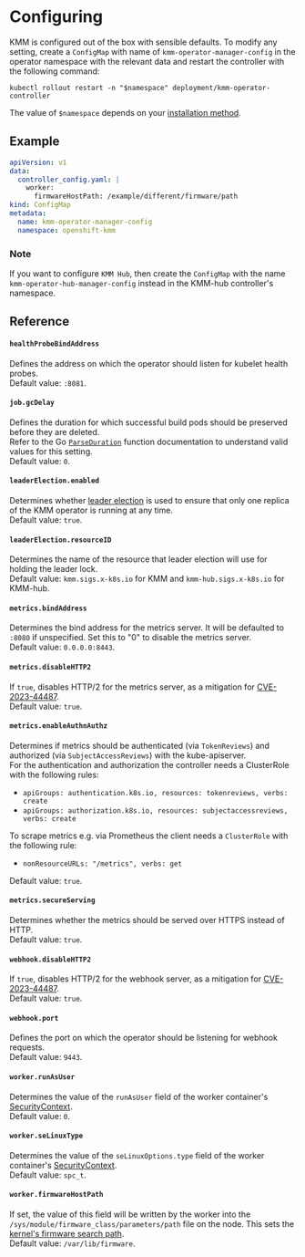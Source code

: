 # Configuring

KMM is configured out of the box with sensible defaults.
To modify any setting, create a `ConfigMap` with name of `kmm-operator-manager-config` in the operator namespace with 
the relevant data and restart the controller with the following command:

```shell
kubectl rollout restart -n "$namespace" deployment/kmm-operator-controller
```

The value of `$namespace` depends on your [installation method](install.md).

## Example
```yaml
apiVersion: v1
data:
  controller_config.yaml: |
    worker:
      firmwareHostPath: /example/different/firmware/path
kind: ConfigMap
metadata:
  name: kmm-operator-manager-config
  namespace: openshift-kmm
```

### Note
If you want to configure `KMM Hub`, then create the `ConfigMap` with the name `kmm-operator-hub-manager-config` instead
in the KMM-hub controller's namespace.


## Reference

#### `healthProbeBindAddress`

Defines the address on which the operator should listen for kubelet health probes.  
Default value: `:8081`.

#### `job.gcDelay`

Defines the duration for which successful build pods should be preserved before they are deleted.  
Refer to the Go [`ParseDuration`](https://pkg.go.dev/time#ParseDuration) function documentation to understand valid
values for this setting.  
Default value: `0`.

#### `leaderElection.enabled`

Determines whether [leader election](https://kubernetes.io/docs/concepts/architecture/leases/) is used to ensure that
only one replica of the KMM operator is running at any time.  
Default value: `true`.

#### `leaderElection.resourceID`

Determines the name of the resource that leader election will use for holding the leader lock.  
Default value: `kmm.sigs.x-k8s.io` for KMM and `kmm-hub.sigs.x-k8s.io` for KMM-hub.

#### `metrics.bindAddress`

Determines the bind address for the metrics server.
It will be defaulted to `:8080` if unspecified.
Set this to "0" to disable the metrics server.  
Default value: `0.0.0.0:8443`.

#### `metrics.disableHTTP2`

If `true`, disables HTTP/2 for the metrics server, as a mitigation for
[CVE-2023-44487](https://access.redhat.com/security/cve/cve-2023-44487).  
Default value: `true`.

#### `metrics.enableAuthnAuthz`

Determines if metrics should be authenticated (via `TokenReviews`) and authorized (via `SubjectAccessReviews`) with the
kube-apiserver.  
For the authentication and authorization the controller needs a ClusterRole with the following rules:

  - `apiGroups: authentication.k8s.io, resources: tokenreviews, verbs: create`
  - `apiGroups: authorization.k8s.io, resources: subjectaccessreviews, verbs: create`

To scrape metrics e.g. via Prometheus the client needs a `ClusterRole` with the following rule:

  - `nonResourceURLs: "/metrics", verbs: get`

Default value: `true`.

#### `metrics.secureServing`

Determines whether the metrics should be served over HTTPS instead of HTTP.  
Default value: `true`.

#### `webhook.disableHTTP2`

If `true`, disables HTTP/2 for the webhook server, as a mitigation for
[CVE-2023-44487](https://access.redhat.com/security/cve/cve-2023-44487).  
Default value: `true`.

#### `webhook.port`

Defines the port on which the operator should be listening for webhook requests.  
Default value: `9443`.

#### `worker.runAsUser`

Determines the value of the `runAsUser` field of the worker container's
[SecurityContext](https://kubernetes.io/docs/tasks/configure-pod-container/security-context/).  
Default value: `0`.

#### `worker.seLinuxType`

Determines the value of the `seLinuxOptions.type` field of the worker container's
[SecurityContext](https://kubernetes.io/docs/tasks/configure-pod-container/security-context/).  
Default value: `spc_t`.

#### `worker.firmwareHostPath`

If set, the value of this field will be written by the worker into the `/sys/module/firmware_class/parameters/path` file
on the node.
This sets the [kernel's firmware search path](firmwares.md#setting-the-kernels-firmware-search-path).  
Default value: `/var/lib/firmware`.
